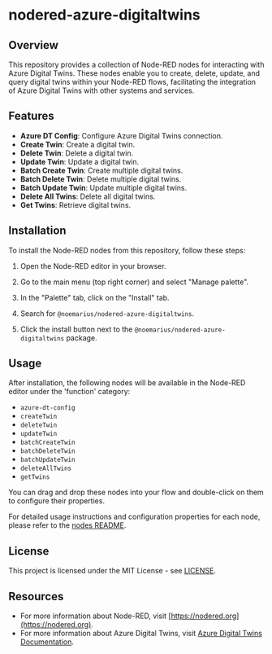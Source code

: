 # nodered-azure-digitaltwins

## Overview

This repository provides a collection of Node-RED nodes for interacting with Azure Digital Twins. These nodes enable you to create, delete, update, and query digital twins within your Node-RED flows, facilitating the integration of Azure Digital Twins with other systems and services.

## Features

- **Azure DT Config**: Configure Azure Digital Twins connection.
- **Create Twin**: Create a digital twin.
- **Delete Twin**: Delete a digital twin.
- **Update Twin**: Update a digital twin.
- **Batch Create Twin**: Create multiple digital twins.
- **Batch Delete Twin**: Delete multiple digital twins.
- **Batch Update Twin**: Update multiple digital twins.
- **Delete All Twins**: Delete all digital twins.
- **Get Twins**: Retrieve digital twins.

## Installation

To install the Node-RED nodes from this repository, follow these steps:

1. Open the Node-RED editor in your browser.

2. Go to the main menu (top right corner) and select "Manage palette".

3. In the "Palette" tab, click on the "Install" tab.

4. Search for `@noemarius/nodered-azure-digitaltwins`.

5. Click the install button next to the `@noemarius/nodered-azure-digitaltwins` package.

## Usage

After installation, the following nodes will be available in the Node-RED editor under the 'function' category:

- `azure-dt-config`
- `createTwin`
- `deleteTwin`
- `updateTwin`
- `batchCreateTwin`
- `batchDeleteTwin`
- `batchUpdateTwin`
- `deleteAllTwins`
- `getTwins`

You can drag and drop these nodes into your flow and double-click on them to configure their properties.

For detailed usage instructions and configuration properties for each node, please refer to the [nodes README](nodes/README.md).

## License

This project is licensed under the MIT License - see [LICENSE](https://raw.githubusercontent.com/noemarius/nodered-adt/main/LICENSE).

## Resources

- For more information about Node-RED, visit [https://nodered.org](https://nodered.org).
- For more information about Azure Digital Twins, visit [Azure Digital Twins Documentation](https://docs.microsoft.com/en-us/azure/digital-twins/).
